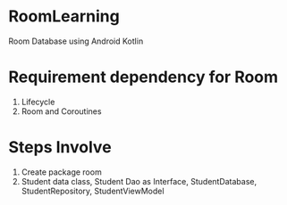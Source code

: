 # RoomLearning
Room Database using Android Kotlin
# Requirement dependency for Room
1) Lifecycle
2) Room and Coroutines
# Steps Involve
1) Create package room
2) Student data class, Student Dao as Interface, StudentDatabase, StudentRepository, StudentViewModel
